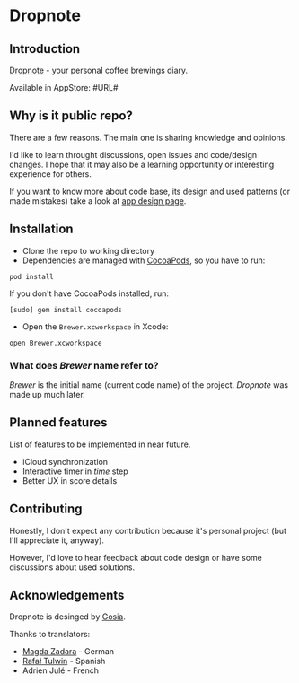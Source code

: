 # Dropnote

## Introduction

[Dropnote](http://dropnote.today) - your personal coffee brewings diary.

Available in AppStore: #URL#

## Why is it public repo?

There are a few reasons. The main one is sharing knowledge and opinions.

I'd like to learn throught discussions, open issues and code/design changes.
I hope that it may also be a learning opportunity or interesting experience for others.

If you want to know more about code base, its design and used patterns (or made mistakes) take a look at [app design page](APPDESIGN.md).

## Installation

- Clone the repo to working directory
- Dependencies are managed with [CocoaPods](https://cocoapods.org), so you have to run:
```
pod install
```
If you don't have CocoaPods installed, run:
```
[sudo] gem install cocoapods
```
- Open the `Brewer.xcworkspace` in Xcode:  
```
open Brewer.xcworkspace
```

### What does _Brewer_ name refer to?

_Brewer_ is the initial name (current code name) of the project. _Dropnote_ was made up much later.

## Planned features

List of features to be implemented in near future.

- iCloud synchronization
- Interactive timer in _time_ step
- Better UX in score details

## Contributing

Honestly, I don't expect any contribution because it's personal project (but I'll appreciate it, anyway).

However, I'd love to hear feedback about code design or have some discussions about used solutions.

## Acknowledgements

Dropnote is desinged by [Gosia](https://www.linkedin.com/in/gosiafiedorow).

Thanks to translators:

- [Magda Zadara](https://www.linkedin.com/in/magdalena-zadara-a8a97153) - German
- [Rafał Tulwin](https://www.linkedin.com/in/rtulwin) - Spanish
- Adrien Julé - French

